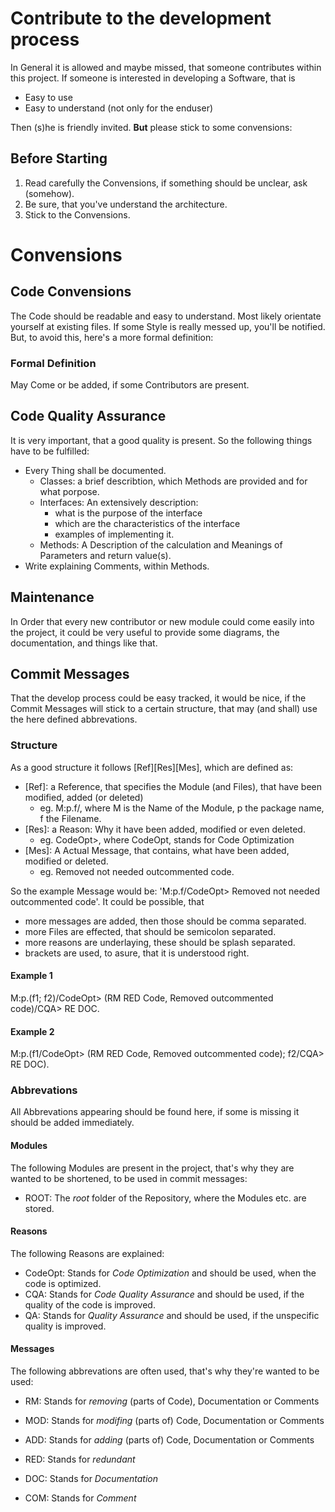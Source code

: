# Contribute to the development process
In General it is allowed and maybe missed, that someone contributes within this project. 
If someone is interested in developing a Software, that is
  * Easy to use
  * Easy to understand (not only for the enduser)   
  
Then (s)he is friendly invited. **But** please stick to some convensions:

## Before Starting
  1. Read carefully the Convensions, if something should be unclear, ask (somehow).
  2. Be sure, that you've understand the architecture.
  3. Stick to the Convensions.

# Convensions

## Code Convensions
The Code should be readable and easy to understand. Most likely orientate yourself at existing files. 
If some Style is really messed up, you'll be notified. But, to avoid this, here's a more formal definition:

### Formal Definition
May Come or be added, if some Contributors are present.

## Code Quality Assurance
It is very important, that a good quality is present. So the following things have to be fulfilled:
  * Every Thing shall be documented.
    + Classes: a brief describtion, which Methods are provided and for what porpose.
    + Interfaces: An extensively description:
      - what is the purpose of the interface
      - which are the characteristics of the interface
      - examples of implementing it.
    + Methods: A Description of the calculation and Meanings of Parameters and return value(s).
  * Write explaining Comments, within Methods.

## Maintenance
In Order that every new contributor or new module could come easily into the project, it could be very useful 
to provide some diagrams, the documentation, and things like that.

## Commit Messages
That the develop process could be easy tracked, it would be nice, if the Commit Messages will stick to a certain structure, 
that may (and shall) use the here defined abbrevations.
### Structure
As a good structure it follows [Ref][Res][Mes], which are defined as: 
  * [Ref]: a Reference, that specifies the Module (and Files), that have been modified, added (or deleted)
    + eg. M:p.f/, where M is the Name of the Module, p the package name, f the Filename.
  * [Res]: a Reason: Why it have been added, modified or even deleted.
    + eg. CodeOpt>, where CodeOpt, stands for Code Optimization
  * [Mes]: A Actual Message, that contains, what have been added, modified or deleted.
    + eg. Removed not needed outcommented code.    
    
So the example Message would be: 'M:p.f/CodeOpt> Removed not needed outcommented code'. 
It could be possible, that 
  * more messages are added, then those should be comma separated. 
  * more Files are effected, that should be semicolon separated.
  * more reasons are underlaying, these should be splash separated.   
  * brackets are used, to asure, that it is understood right.   

#### Example 1
M:p.(f1; f2)/CodeOpt> (RM RED Code, Removed outcommented code)/CQA> RE DOC.
#### Example 2
M:p.(f1/CodeOpt> (RM RED Code, Removed outcommented code); f2/CQA> RE DOC).

### Abbrevations
All Abbrevations appearing should be found here, if some is missing it should be added immediately.
#### Modules
The following Modules are present in the project, that's why they are wanted to be shortened, to be used in
commit messages:
 * ROOT: The *root* folder of the Repository, where the Modules etc. are stored.
 
#### Reasons
The following Reasons are explained:
  * CodeOpt: Stands for *Code Optimization* and should be used, when the code is optimized.
  * CQA: Stands for *Code Quality Assurance* and should be used, if the quality of the code is improved.
  * QA: Stands for *Quality Assurance* and should be used, if the unspecific quality is improved.
  
#### Messages
The following abbrevations are often used, that's why they're wanted to be used:
  * RM: Stands for *removing* (parts of Code), Documentation or Comments
  * MOD: Stands for *modifing* (parts of) Code, Documentation or Comments
  * ADD: Stands for *adding* (parts of) Code, Documentation or Comments
  
  * RED: Stands for *redundant*
  * DOC: Stands for *Documentation*
  * COM: Stands for *Comment*
